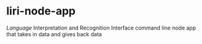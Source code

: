 # liri-node-app
_Language_ Interpretation and Recognition Interface command line node app that takes in data and gives back data
